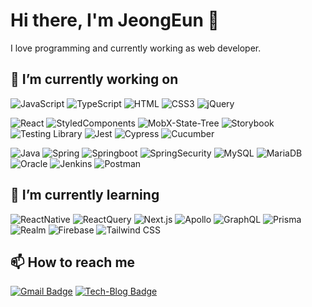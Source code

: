 


# Hi there, I'm JeongEun 👋

I love programming and currently working as web developer.

## 🔭 I’m currently working on 

<!--### Front-End-->
![JavaScript](https://img.shields.io/badge/JavaScript-F7DF1E?style=flat&logo=JavaScript&logoColor=white)
![TypeScript](https://img.shields.io/badge/TypeScript-3178C6?style=flate&logo=TypeScript&logoColor=white)
![HTML](https://img.shields.io/badge/HTML-E34F26?style=flat&logo=HTML5&logoColor=white)
![CSS3](https://img.shields.io/badge/CSS3-1572B6?style=flat&logo=CSS3&logoColor=white)
![jQuery](https://img.shields.io/badge/jQuery-0769AD?style=flat&logo=jQuery&logoColor=white)

![React](https://img.shields.io/badge/React-61DAFB?style=flat&logo=React&logoColor=white)
![StyledComponents](https://img.shields.io/badge/StyledComponents-DB7093?style=flat&logo=Styled-components&logoColor=white")
![MobX-State-Tree](https://img.shields.io/badge/MobXStateTree-FF7102?style=flat&logo=MobX-State-Tree&logoColor=white)
![Storybook](https://img.shields.io/badge/Storybook-FF4785?style=flat&logo=Storybook&logoColor=white)
![Testing Library](https://img.shields.io/badge/ReactTestingLibrary-E33332?style=flat&logo=TestingLibrary&logoColor=white)
![Jest](https://img.shields.io/badge/Jest-C21325?style=flat&logo=Jest&logoColor=white)
![Cypress](https://img.shields.io/badge/Cypress-17202C?style=flat&logo=Cypress&logoColor=white)
![Cucumber](https://img.shields.io/badge/Cucumber-23D96C?style=flat&logo=Cucumber&logoColor=white)


<!-- ### Back-End -->
![Java](https://img.shields.io/badge/java-f89820?style=flat&logo=java&logoColor=white)
![Spring](https://img.shields.io/badge/SpringFramework-6DB33F?style=flat&logo=spring&logoColor=white)
![Springboot](https://img.shields.io/badge/SpringBoot-6DB33F?style=flat&logo=spring-boot&logoColor=white)
![SpringSecurity](https://img.shields.io/badge/SpringSecurity-6DB33F?style=flat&logo=spring-security&logoColor=white)
![MySQL](https://img.shields.io/badge/Mysql-4479A1?style=flat&logo=mysql&logoColor=white)
![MariaDB](https://img.shields.io/badge/MariaDB-003545?style=flat&logo=MariaDB&logoColor=white)
![Oracle](https://img.shields.io/badge/Oracle-80000?style=flat&logo=Oracle&logoColor=white)
![Jenkins](https://img.shields.io/badge/Jenkins-D24939?style=flat&logo=jenkins&logoColor=white)
![Postman](https://img.shields.io/badge/Postman-FF6C37?style=flat&logo=Postman&logoColor=white)



## 🌱 I’m currently learning 

![ReactNative](https://img.shields.io/badge/ReactNative-61DAFB?style=flat&logo=React&logoColor=white)
![ReactQuery](https://img.shields.io/badge/ReactQuery-FF4154?style=flat&logo=React-Query&logoColor=white)
![Next.js](https://img.shields.io/badge/Next.js-000000?style=flat&logo=next.js&logoColor=white)
![Apollo](https://img.shields.io/badge/Apollo-311C87?style=flat&logo=Apollo-GraphQL&logoColor=white)
![GraphQL](https://img.shields.io/badge/GraphQL-E10098?style=flat&logo=GraphQL&logoColor=white)
![Prisma](https://img.shields.io/badge/Prisma-1a202c?style=flat&logo=Prisma&logoColor=white)
![Realm](https://img.shields.io/badge/Realm-39477F?style=flat&logo=Realm&logoColor=white)
![Firebase](https://img.shields.io/badge/Firebase-FFCA28?style=flat&logo=Firebase&logoColor=white)
![Tailwind CSS](https://img.shields.io/badge/TailwindCSS-06B6D4?style=flat&logo=TailwindCSS&logoColor=white)

## 📫 How to reach me

[![Gmail Badge](https://img.shields.io/badge/-Gmail-d14836?style=flat&logo=Gmail&logoColor=white&link=mailto:ahnniething01@gmail.com)](mailto:ahnniething01@gmail.com)
[![Tech-Blog Badge](http://img.shields.io/badge/-Blog-black?style=flat&logo=medium&logoColor=white&color=black&link=https://medium.com/@ahnniething)](https://medium.com/@ahnniething)
